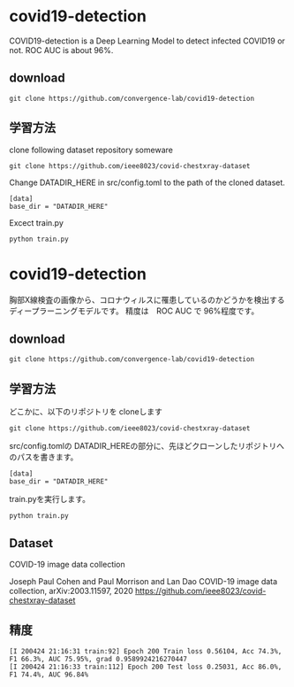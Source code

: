 # covid19-detection

COVID19-detection is a Deep Learning Model to detect infected COVID19 or not. ROC AUC is about 96%.

## download 

```
git clone https://github.com/convergence-lab/covid19-detection
```

## 学習方法

clone following dataset repository someware 
```
git clone https://github.com/ieee8023/covid-chestxray-dataset
```

Change  DATADIR_HERE in src/config.toml to the path of the cloned dataset.
```
[data]
base_dir = "DATADIR_HERE"
```

Excect train.py

```
python train.py
```



# covid19-detection

胸部X線検査の画像から、コロナウィルスに罹患しているのかどうかを検出するディープラーニングモデルです。
精度は　ROC AUC で 96%程度です。

## download 

```
git clone https://github.com/convergence-lab/covid19-detection
```

## 学習方法

どこかに、以下のリポジトリを cloneします
```
git clone https://github.com/ieee8023/covid-chestxray-dataset
```

src/config.tomlの DATADIR_HEREの部分に、先ほどクローンしたリポジトリへのパスを書きます。
```
[data]
base_dir = "DATADIR_HERE"
```

train.pyを実行します。

```
python train.py
```


## Dataset

COVID-19 image data collection

Joseph Paul Cohen and Paul Morrison and Lan Dao
COVID-19 image data collection, arXiv:2003.11597, 2020
https://github.com/ieee8023/covid-chestxray-dataset


## 精度

```
[I 200424 21:16:31 train:92] Epoch 200 Train loss 0.56104, Acc 74.3%, F1 66.3%, AUC 75.95%, grad 0.9589924216270447
[I 200424 21:16:33 train:112] Epoch 200 Test loss 0.25031, Acc 86.0%, F1 74.4%, AUC 96.84%
```
